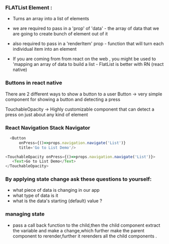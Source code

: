
### FLATList Element :

- Turns an array into a list of elements
- we are required to pass in a 'prop' of 'data' - the array of data that we are going
to create bunch of element out of it

- also required to pass in a 'renderItem' prop - function that will turn each individual item into an
element

- If you are coming from from react on the web , you might be used to 'mapping an array of data to build a list -
FlatList is better with RN (react native)


### Buttons in react native
There are 2 different ways to show a button to a user
Button -> very simple component for showing a button and detecting a press

TouchableOpacity -> Highly customizable component that can detect a press  on just
about any kind of element

### React Navigation Stack Navigator
```js
  <Button
      onPress={()=>props.navigation.navigate('List')}
      title='Go to List Demo'/>

<TouchableOpacity onPress={()=>props.navigation.navigate('List')}>
   <Text>Go to List Demo</Text>
</TouchableOpacity> 
```

### By applying state change ask these questions to yourself:
- what piece of data is changing in our app
- what type of data is it
- what is the data's starting (default) value ?


### managing state
- pass a call back function to the child,then the child component extract the variable and make a change,which further make the parent component to rerender,further it rerenders all the child components .